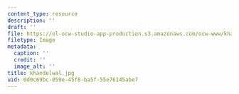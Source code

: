 ```yaml
---
content_type: resource
description: ''
draft: ''
file: https://ol-ocw-studio-app-production.s3.amazonaws.com/ocw-www/khandelwal.jpg
filetype: Image
metadata:
  caption: ''
  credit: ''
  image_alt: ''
title: khandelwal.jpg
uid: 0d0c69bc-059e-45f8-ba5f-55e76145abe7
---
```

